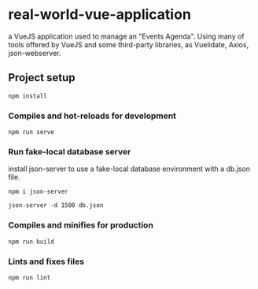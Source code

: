 # real-world-vue-application

a VueJS application used to manage an "Events Agenda". Using many of tools offered by VueJS and some third-party libraries, as Vuelidate, Axios, json-webserver.

## Project setup

```
npm install
```

### Compiles and hot-reloads for development

```
npm run serve
```

### Run fake-local database server

install json-server to use a fake-local database environment with a db.json file.

```
npm i json-server
```

```
json-server -d 1500 db.json
```

### Compiles and minifies for production

```
npm run build
```

### Lints and fixes files

```
npm run lint
```
